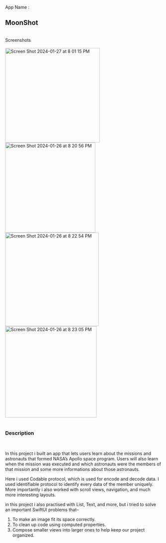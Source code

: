 App Name : <br>
<h2>MoonShot</h2> 
<br>
Screenshots <br>
<br>

<img width="304" alt="Screen Shot 2024-01-27 at 8 01 15 PM" src="https://github.com/A-f-Adib/MoonShot/assets/109586107/eda07de3-b70b-4ce6-899d-2768ede49865">

<img width="290" alt="Screen Shot 2024-01-26 at 8 20 56 PM" src="https://github.com/A-f-Adib/MoonShot/assets/109586107/b4af85ba-8a62-4739-8ae5-c679ecc7cae0">

<img width="301" alt="Screen Shot 2024-01-26 at 8 22 54 PM" src="https://github.com/A-f-Adib/MoonShot/assets/109586107/102902eb-a766-4719-9972-99bdae80d438">

<img width="294" alt="Screen Shot 2024-01-26 at 8 23 05 PM" src="https://github.com/A-f-Adib/MoonShot/assets/109586107/b96241b4-27a2-48aa-aa1d-bef54fa866d5">


<br>
<br>
<h3> Description</h3> <br>

In this project i built an app that lets users learn about the missions and astronauts that formed NASA’s Apollo space program. Users will also learn when the mission was executed and which astronauts were the members of that mission and some more informations about those astronauts. 

Here i used Codable protocol, which is used for encode and decode data. I used identifiable protocol to identify every data of the member uniquely. More importantly i also worked with scroll views, navigation, and much more interesting layouts.

in this project i also practised with List, Text, and more, but i tried to solve an important SwiftUI problems that– 

 1. To make an image fit its space correctly.
 2. To clean up code using computed properties.
 3. Compose smaller views into larger ones to help keep our project organized.
